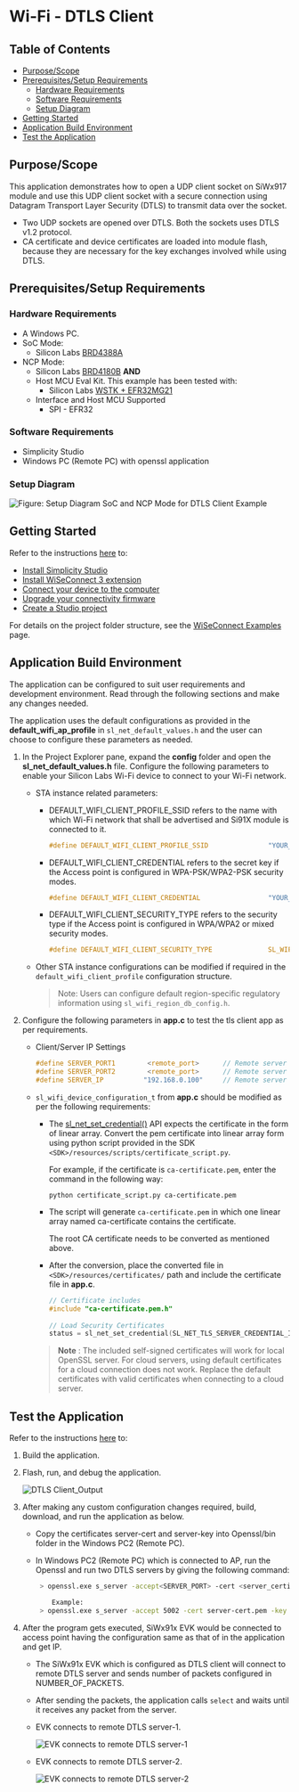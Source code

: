 # Wi-Fi - DTLS Client

## Table of Contents

- [Purpose/Scope](#purposescope)
- [Prerequisites/Setup Requirements](#prerequisitessetup-requirements)
  - [Hardware Requirements](#hardware-requirements)
  - [Software Requirements](#software-requirements)
  - [Setup Diagram](#setup-diagram)
- [Getting Started](#getting-started)
- [Application Build Environment](#application-build-environment)
- [Test the Application](#test-the-application)

## Purpose/Scope

This application demonstrates how to open a UDP client socket on SiWx917 module and use this UDP client socket with a secure connection using Datagram Transport Layer Security (DTLS) to transmit data over the socket.

- Two UDP sockets are opened over DTLS. Both the sockets uses DTLS v1.2 protocol.
- CA certificate and device certificates are loaded into module flash, because they are necessary for the key exchanges involved while using DTLS.

## Prerequisites/Setup Requirements

### Hardware Requirements

- A Windows PC.
- SoC Mode:
  - Silicon Labs [BRD4388A](https://www.silabs.com/)
- NCP Mode:
  - Silicon Labs [BRD4180B](https://www.silabs.com/) **AND**
  - Host MCU Eval Kit. This example has been tested with:
    - Silicon Labs [WSTK + EFR32MG21](https://www.silabs.com/development-tools/wireless/efr32xg21-bluetooth-starter-kit)
  - Interface and Host MCU Supported
    - SPI - EFR32

### Software Requirements

- Simplicity Studio
- Windows PC (Remote PC) with openssl application

### Setup Diagram

  ![Figure: Setup Diagram SoC and NCP Mode for DTLS Client Example](resources/readme/tls_client_soc_ncp.png)

## Getting Started

Refer to the instructions [here](https://docs.silabs.com/wiseconnect/latest/wiseconnect-getting-started/) to:

- [Install Simplicity Studio](https://docs.silabs.com/wiseconnect/latest/wiseconnect-developers-guide-developing-for-silabs-hosts/#install-simplicity-studio)
- [Install WiSeConnect 3 extension](https://docs.silabs.com/wiseconnect/latest/wiseconnect-developers-guide-developing-for-silabs-hosts/#install-the-wi-se-connect-3-extension)
- [Connect your device to the computer](https://docs.silabs.com/wiseconnect/latest/wiseconnect-developers-guide-developing-for-silabs-hosts/#connect-si-wx91x-to-computer)
- [Upgrade your connectivity firmware](https://docs.silabs.com/wiseconnect/latest/wiseconnect-developers-guide-developing-for-silabs-hosts/#update-si-wx91x-connectivity-firmware)
- [Create a Studio project](https://docs.silabs.com/wiseconnect/latest/wiseconnect-developers-guide-developing-for-silabs-hosts/#create-a-project)

For details on the project folder structure, see the [WiSeConnect Examples](https://docs.silabs.com/wiseconnect/latest/wiseconnect-examples/#example-folder-structure) page.

## Application Build Environment

The application can be configured to suit user requirements and development environment. Read through the following sections and make any changes needed.

The application uses the default configurations as provided in the **default_wifi_ap_profile** in ``sl_net_default_values.h`` and the user can choose to configure these parameters as needed.

1. In the Project Explorer pane, expand the **config** folder and open the **sl_net_default_values.h** file. Configure the following parameters to enable your Silicon Labs Wi-Fi device to connect to your Wi-Fi network.

   - STA instance related parameters:

     - DEFAULT_WIFI_CLIENT_PROFILE_SSID refers to the name with which Wi-Fi network that shall be advertised and Si91X module is connected to it.

       ```c
       #define DEFAULT_WIFI_CLIENT_PROFILE_SSID               "YOUR_AP_SSID"      
       ```

     - DEFAULT_WIFI_CLIENT_CREDENTIAL refers to the secret key if the Access point is configured in WPA-PSK/WPA2-PSK security modes.

       ```c
       #define DEFAULT_WIFI_CLIENT_CREDENTIAL                 "YOUR_AP_PASSPHRASE" 
       ```

     - DEFAULT_WIFI_CLIENT_SECURITY_TYPE refers to the security type if the Access point is configured in WPA/WPA2 or mixed security modes.

        ```c
        #define DEFAULT_WIFI_CLIENT_SECURITY_TYPE              SL_WIFI_WPA2 
        ```
  
   - Other STA instance configurations can be modified if required in the `default_wifi_client_profile` configuration structure.

     > Note:
     > Users can configure default region-specific regulatory information using `sl_wifi_region_db_config.h`.

2. Configure the following parameters in **app.c** to test the tls client app as per requirements.

   - Client/Server IP Settings

     ```c
     #define SERVER_PORT1        <remote_port>      // Remote server port
     #define SERVER_PORT2        <remote_port>      // Remote server port
     #define SERVER_IP          "192.168.0.100"     // Remote server IP address
     ```

   - `sl_wifi_device_configuration_t` from **app.c** should be modified as per the following requirements:

      - The [sl_net_set_credential()](https://docs.silabs.com/wiseconnect/3.0.13/wiseconnect-api-reference-guide-nwk-mgmt/net-credential-functions#sl-net-set-credential) API expects the certificate in the form of linear array. Convert the pem certificate into linear array form using python script provided in the SDK `<SDK>/resources/scripts/certificate_script.py`.

        For example, if the certificate is `ca-certificate.pem`, enter the command in the following way:

        `python certificate_script.py ca-certificate.pem`

      - The script will generate `ca-certificate.pem` in which one linear array named ca-certificate contains the certificate.

         The root CA certificate needs to be converted as mentioned above.

      - After the conversion, place the converted file in `<SDK>/resources/certificates/` path and include the certificate file in **app.c**.

         ```c
        // Certificate includes
        #include "ca-certificate.pem.h"
       
        // Load Security Certificates
        status = sl_net_set_credential(SL_NET_TLS_SERVER_CREDENTIAL_ID(0), SL_NET_SIGNING_CERTIFICATE, ca-certificate, sizeof(ca-certificate) - 1);
         ```

     > **Note** :
     The included self-signed certificates will work for local OpenSSL server. For cloud servers, using default certificates for a cloud connection does not work. Replace the default certificates with valid certificates when connecting to a cloud server.

## Test the Application

Refer to the instructions [here](https://docs.silabs.com/wiseconnect/latest/wiseconnect-getting-started/) to:

1. Build the application.
2. Flash, run, and debug the application.

    ![DTLS Client_Output](resources/readme/tls_client_output.png)

3. After making any custom configuration changes required, build, download, and run the application as below.

   - Copy the certificates server-cert and server-key into Openssl/bin folder in the Windows PC2 (Remote PC).
   - In Windows PC2 (Remote PC) which is connected to AP, run the Openssl and run two DTLS servers by giving the following command:

     ```sh
      > openssl.exe s_server -accept<SERVER_PORT> -cert <server_certificate_file_path> -key <server_key_file_path> -dtls<tls_version>

         Example:
      > openssl.exe s_server -accept 5002 -cert server-cert.pem -key server-key.pem -dtls1_2
     ```

4. After the program gets executed, SiWx91x EVK would be connected to access point having the configuration same as that of in the application and get IP.
   - The SiWx91x EVK which is configured as DTLS client will connect to remote DTLS server and sends number of packets configured in NUMBER_OF_PACKETS.
   - After sending the packets, the application calls `select` and waits until it receives any packet from the server.

   - EVK connects to remote DTLS server-1.

     ![EVK connects to remote DTLS server-1](resources/readme/server1.png)

   - EVK connects to remote DTLS server-2.
  
     ![EVK connects to remote DTLS server-2](resources/readme/server2.png)
